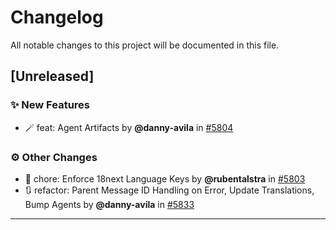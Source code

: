 # Changelog

All notable changes to this project will be documented in this file.

## [Unreleased]

### ✨ New Features

- 🪄 feat: Agent Artifacts by **@danny-avila** in [#5804](https://github.com/danny-avila/Hanzo/pull/5804)

### ⚙️ Other Changes

- 🔄 chore: Enforce 18next Language Keys by **@rubentalstra** in [#5803](https://github.com/danny-avila/Hanzo/pull/5803)
- 🔃 refactor: Parent Message ID Handling on Error, Update Translations, Bump Agents by **@danny-avila** in [#5833](https://github.com/danny-avila/Hanzo/pull/5833)

---
